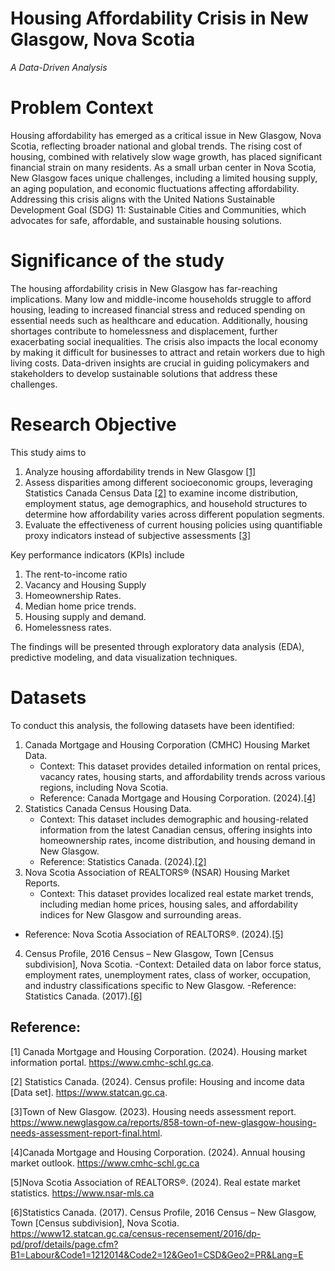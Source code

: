 # Housing Affordability Crisis in New Glasgow, Nova Scotia
*A Data-Driven Analysis*
# Problem Context
Housing affordability has emerged as a critical issue in New Glasgow, Nova Scotia, reflecting broader national and global trends. The rising cost of housing, combined with relatively slow wage growth, has placed significant financial strain on many residents. As a small urban center in Nova Scotia, New Glasgow faces unique challenges, including a limited housing supply, an aging population, and economic fluctuations affecting affordability. Addressing this crisis aligns with the United Nations Sustainable Development Goal (SDG) 11: Sustainable Cities and Communities, which advocates for safe, affordable, and sustainable housing solutions.
# Significance of the study
The housing affordability crisis in New Glasgow has far-reaching implications. Many low and middle-income households struggle to afford housing, leading to increased financial stress and reduced spending on essential needs such as healthcare and education. Additionally, housing shortages contribute to homelessness and displacement, further exacerbating social inequalities. The crisis also impacts the local economy by making it difficult for businesses to attract and retain workers due to high living costs. Data-driven insights are crucial in guiding policymakers and stakeholders to develop sustainable solutions that address these challenges.
# Research Objective
This study aims to 
1. Analyze housing affordability trends in New Glasgow [[1]](#1)
2. Assess disparities among different socioeconomic groups, leveraging Statistics Canada Census Data [[2]](#2) to examine income distribution, employment status, age demographics, and household structures to determine how affordability varies across different population segments.
3. Evaluate the effectiveness of current housing policies using quantifiable proxy indicators instead of subjective assessments [[3]](#3)

Key performance indicators (KPIs) include 
1. The rent-to-income ratio
2. Vacancy and Housing Supply
3. Homeownership Rates.
4. Median home price trends.
5. Housing supply and demand.
6. Homelessness rates.
   
The findings will be presented through exploratory data analysis (EDA), predictive modeling, and data visualization techniques.

# Datasets
To conduct this analysis, the following datasets have been identified:
1.	Canada Mortgage and Housing Corporation (CMHC) Housing Market Data.
    - Context: This dataset provides detailed information on rental prices, vacancy rates, housing starts, and affordability trends across various regions, including Nova Scotia.
    - Reference: Canada Mortgage and Housing Corporation. (2024).[[4]](#4)
2.	Statistics Canada Census Housing Data.
    - Context: This dataset includes demographic and housing-related information from the latest Canadian census, offering insights into homeownership rates, income distribution, and housing demand in New Glasgow.
    - Reference: Statistics Canada. (2024).[[2]](#2)
3.	Nova Scotia Association of REALTORS® (NSAR) Housing Market Reports.
    - Context: This dataset provides localized real estate market trends, including median home prices, housing sales, and affordability indices for New Glasgow and surrounding areas.
   - Reference: Nova Scotia Association of REALTORS®. (2024).[[5]](#5)
4. Census Profile, 2016 Census – New Glasgow, Town [Census subdivision], Nova Scotia.
   -Context: Detailed data on labor force status, employment rates, unemployment rates, class of worker, occupation, and industry classifications specific to New Glasgow.
   -Reference: Statistics Canada. (2017).[[6]](#6)



## Reference:
<a id="1">[1]</a> Canada Mortgage and Housing Corporation. (2024). Housing market information portal. https://www.cmhc-schl.gc.ca.

<a id="2">[2]</a> Statistics Canada. (2024). Census profile: Housing and income data [Data set]. https://www.statcan.gc.ca.

<a id="3">[3]</a>Town of New Glasgow. (2023). Housing needs assessment report. https://www.newglasgow.ca/reports/858-town-of-new-glasgow-housing-needs-assessment-report-final.html.

<a id="4">[4]</a>Canada Mortgage and Housing Corporation. (2024). Annual housing market outlook. https://www.cmhc-schl.gc.ca

<a id="5">[5]</a>Nova Scotia Association of REALTORS®. (2024). Real estate market statistics. https://www.nsar-mls.ca

<a id="6">[6]</a>Statistics Canada. (2017). Census Profile, 2016 Census – New Glasgow, Town [Census subdivision], Nova Scotia. https://www12.statcan.gc.ca/census-recensement/2016/dp-pd/prof/details/page.cfm?B1=Labour&Code1=1212014&Code2=12&Geo1=CSD&Geo2=PR&Lang=E

